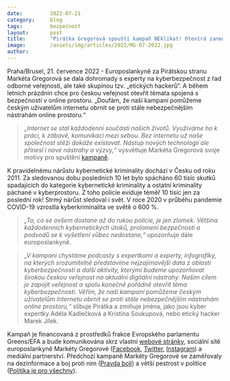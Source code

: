 ```yaml
---
date:         2022-07-21
category:     blog
tags:         bezpečnost
layout:       post
title:        "Pirátka Gregorová spouští kampaň NEklikat! Otevírá zanedbávané téma bezpečnosti na internetu"
image:        /assets/img/articles/2022/MG-07-2022.jpg
author:       
---
```


Praha/Brusel, 21. července 2022 - Europoslankyně za Pirátskou stranu Markéta Gregorová se dala dohromady s experty na kyberbezpečnost z řad odborné veřejnosti, ale také skupinou tzv. „etických hackerů“. A během letních prázdnin chce pro českou veřejnost otevřít témata spojená s bezpečností v online prostoru. „Doufám, že naší kampaní pomůžeme českým uživatelům internetu obrnit se proti stále nebezpečnějším nástrahám online prostoru.“

> *„Internet se stal každodenní součástí našich životů. Využíváme ho k práci, k zábavě, komunikaci mezi sebou. Bez internetu už naše společnost stěží dokáže existovat. Nástup nových technologií ale přinesl i nové nástrahy a výzvy,“* vysvětluje Markéta Gregorová svoje motivy pro spuštění [kampaně](https://neklikat.eu).

K pravidelnému nárůstu kybernetické kriminality dochází v Česku od roku 2011. Za sledovanou dobu posledních 10 let bylo spácháno 60 tisíc skutků spadajících do kategorie kybernetické kriminality a ostatní kriminality páchané v kyberprostoru. Z toho policie eviduje téměř 10 tisíc jen za poslední rok! Strmý nárůst sledoval i svět. V roce 2020 v průběhu pandemie COVID-19 vzrostla kyberkriminalita ve světě o 600 %.

> *„To, co se ovšem dostane až do rukou policie, je jen zlomek. Většina každodenních kybernetických útoků, prolomení bezpečnosti a podvodů se k vyšetření vůbec nedostane,“* upozorňuje dále europoslankyně.

> *„V kampani chystáme podcasty s expertkami a experty, infografiky, na kterých srozumitelně představíme nejzajímavější data z oblasti kyberbezpečnosti a další aktivity, kterými budeme upozorňovat širokou českou veřejnost na aktuální digitální nástrahy. Naším cílem je zapojit veřejnost a spolu konečně pořádně otevřít téma kyberbezpečnosti. Věřím, že naší kampaní pomůžeme českým uživatelům Internetu obrnit se proti stále nebezpečnějším nástrahám online prostoru,“* slibuje Pirátka a zmiňuje jména, jako jsou kyber expertky Adéla Kadlečková a Kristína Soukupová, nebo etický hacker Marek Jílek.

Kampaň je financovaná z prostředků frakce Evropského parlamentu Greens/EFA a bude komunikována skrz vlastní [webové stránky](https://neklikat.eu), sociální sítě europoslankyně Markéty Gregorové ([Facebook](https://www.facebook.com/MEPGregorova), [Twitter](https://twitter.com/MarketkaG), [Instagram](https://www.instagram.com/ruzovarebelka/)) a mediální partnerství. Předchozí kampaně Markéty Gregorové se zaměřovaly na dezinformace a boj proti nim ([Pravda bolí](https://pravdaboli.eu)) a větší pestrost v politice ([Politika je pro všechny](https://politikajeprovsechny.eu)).
